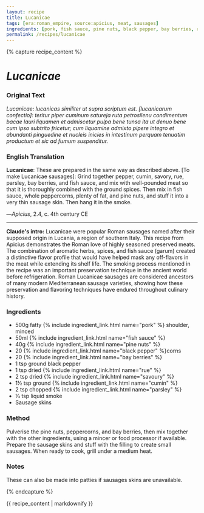 ```yaml
---
layout: recipe
title: Lucanicae
tags: [era:roman_empire, source:apicius, meat, sausages]
ingredients: [pork, fish sauce, pine nuts, black pepper, bay berries, rue, savoury, cumin, parsley]
permalink: /recipes/lucanicae
---
```


{% capture recipe_content %}
# *Lucanicae*

### Original Text
*Lucanicae: lucanicas similiter ut supra scriptum est. [lucanicarum confectio]: teritur piper cuminum satureja ruta petrosilenu condimentum bacae lauri liquamen et admiscetur pulpa bene tunsa ita ut denuo bene cum ipso subtrito fricetur; cum liquamine admixto pipere integro et abundanti pinguedine et nucleis inicies in intestinum perquam tenuatim productum et sic ad fumum suspenditur.*

### English Translation
**Lucanicae**: These are prepared in the same way as described above. [To make Lucanicae sausages]: Grind together pepper, cumin, savory, rue, parsley, bay berries, and fish sauce, and mix with well-pounded meat so that it is thoroughly combined with the ground spices. Then mix in fish sauce, whole peppercorns, plenty of fat, and pine nuts, and stuff it into a very thin sausage skin. Then hang it in the smoke.

—*Apicius*, 2.4, c. 4th century CE

___

**Claude's intro:** Lucanicae were popular Roman sausages named after their supposed origin in Lucania, a region of southern Italy. This recipe from Apicius demonstrates the Roman love of highly seasoned preserved meats. The combination of aromatic herbs, spices, and fish sauce (garum) created a distinctive flavor profile that would have helped mask any off-flavors in the meat while extending its shelf life. The smoking process mentioned in the recipe was an important preservation technique in the ancient world before refrigeration. Roman Lucanicae sausages are considered ancestors of many modern Mediterranean sausage varieties, showing how these preservation and flavoring techniques have endured throughout culinary history.

### Ingredients
- 500g fatty {% include ingredient_link.html name="pork" %} shoulder, minced
- 50ml {% include ingredient_link.html name="fish sauce" %}
- 40g {% include ingredient_link.html name="pine nuts" %}
- 20 {% include ingredient_link.html name="black pepper" %}corns
- 20 {% include ingredient_link.html name="bay berries" %}
- 1 tsp ground black pepper
- 1 tsp dried {% include ingredient_link.html name="rue" %}
- 2 tsp dried {% include ingredient_link.html name="savoury" %}
- 1½ tsp ground {% include ingredient_link.html name="cumin" %}
- 2 tsp chopped {% include ingredient_link.html name="parsley" %}
- ⅓ tsp liquid smoke
- Sausage skins

### Method
Pulverise the pine nuts, peppercorns, and bay berries, then mix together with the other ingredients, using a mincer or food processor if available. Prepare the sausage skins and stuff with the filling to create small sausages. When ready to cook, grill under a medium heat.

### Notes
These can also be made into patties if sausages skins are unavailable.

{% endcapture %}

{{ recipe_content | markdownify }} 